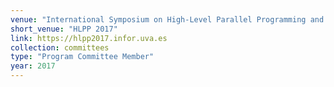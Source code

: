 ```yaml
---
venue: "International Symposium on High-Level Parallel Programming and Applications"
short_venue: "HLPP 2017"
link: https://hlpp2017.infor.uva.es
collection: committees
type: "Program Committee Member"
year: 2017
---
```

